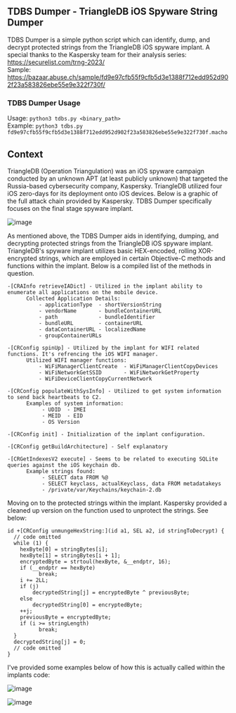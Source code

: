 ## TDBS Dumper - TriangleDB iOS Spyware String Dumper
TDBS Dumper is a simple python script which can identify, dump, and decrypt protected strings from the TriangleDB iOS spyware implant. 
A special thanks to the Kaspersky team for their analysis series:  https://securelist.com/trng-2023/ <br>
Sample: https://bazaar.abuse.ch/sample/fd9e97cfb55f9cfb5d3e1388f712edd952d902f23a583826ebe55e9e322f730f/

### TDBS Dumper Usage 
Usage: `python3 tdbs.py <binary_path>`<br>
Example: `python3 tdbs.py fd9e97cfb55f9cfb5d3e1388f712edd952d902f23a583826ebe55e9e322f730f.macho`

## Context
TriangleDB (Operation Triangulation) was an iOS spyware campaign conducted by an unknown APT (at least publicly unknown) that targeted the Russia-based cybersecurity company, Kaspersky. TriangleDB utilized four iOS zero-days for its deployment onto iOS devices. Below is a graphic of the full attack chain provided by Kaspersky. TDBS Dumper specifically focuses on the final stage spyware implant.

![image](https://github.com/suri0x/Icarus/assets/95584654/812d880e-bfe1-4e9d-aed3-fd79d0ddea99)

As mentioned above, the TDBS Dumper aids in identifying, dumping, and decrypting protected strings from the TriangleDB iOS spyware implant. TriangleDB's spyware implant utilizes basic HEX-encoded, rolling XOR-encrypted strings, which are employed in certain Objective-C methods and functions within the implant. Below is a compiled list of the methods in question.

```
-[CRAInfo retrieveIADict] - Utilized in the implant ability to enumerate all applications on the mobile device.
      Collected Application Details:
          - applicationType  - shortVersionString
          - vendorName       - bundleContainerURL
          - path             - bundleIdentifier
          - bundleURL        - containerURL
          - dataContainerURL - localizedName
          - groupContainerURLs

-[CRConfig spinUp] - Utilized by the implant for WIFI related functions. It's refrencing the iOS WIFI manager.
      Utilized WIFI manager functions:
          - WiFiManagerClientCreate  - WiFiManagerClientCopyDevices
          - WiFiNetworkGetSSID       - WiFiNetworkGetProperty
          - WiFiDeviceClientCopyCurrentNetwork

-[CRConfig populateWithSysInfo] - Utilized to get system information to send back heartbeats to C2.
      Examples of system information:
           - UDID  - IMEI
           - MEID  - EID
           - OS Version

-[CRConfig init] - Initialization of the implant configuration.

-[CRConfig getBuildArchitecture] - Self explanatory

-[CRGetIndexesV2 execute] - Seems to be related to executing SQLite queries against the iOS keychain db.
      Example strings found:
           - SELECT data FROM %@
           - SELECT keyclass, actualKeyclass, data FROM metadatakeys
           - /private/var/Keychains/keychain-2.db
```

Moving on to the protected strings within the implant. Kaspersky provided a cleaned up version on the function used to unprotect the strings. See below:
```
id +[CRConfig unmungeHexString:](id a1, SEL a2, id stringToDecrypt) {
  // code omitted
  while (1) {
	hexByte[0] = stringBytes[i];
	hexByte[1] = stringBytes[i + 1];
	encryptedByte = strtoul(hexByte, &__endptr, 16);
	if (__endptr == hexByte) 
          break;
	i += 2LL;
	if (j)
  	    decryptedString[j] = encryptedByte ^ previousByte;
	else
  	    decryptedString[0] = encryptedByte;
	++j;
	previousByte = encryptedByte;
	if (i >= stringLength) 
          break;
  }
  decryptedString[j] = 0;
  // code omitted
}
```
I've provided some examples below of how this is actually called within the implants code:

![image](https://github.com/suri0x/Icarus/assets/95584654/ed1a3960-8863-4114-b66b-ff85f553bae5)

![image](https://github.com/suri0x/Icarus/assets/95584654/b14ebc7e-710d-49e9-993a-b4222670a2fc)


